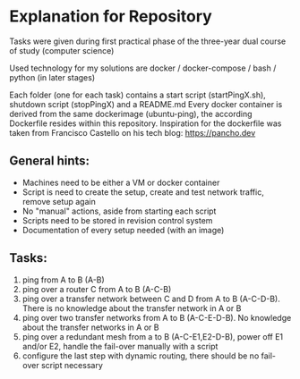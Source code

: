 # Explanation for Repository

Tasks were given during first practical phase of the three-year dual course of study (computer science)

Used technology for my solutions are docker / docker-compose / bash / python (in later stages)

Each folder (one for each task) contains a start script (startPingX.sh), shutdown script (stopPingX) and a README.md
Every docker container is derived from the same dockerimage (ubuntu-ping), the according Dockerfile
resides within this repository. 
Inspiration for the dockerfile was taken from Francisco Castello on his tech blog: https://pancho.dev


## General hints:

- Machines need to be either a VM or docker container
- Script is need to create the setup, create and test network traffic, remove setup again
- No "manual" actions, aside from starting each script
- Scripts need to be stored in revision control system
- Documentation of every setup needed (with an image)



## Tasks:

1. ping from A to B (A-B)
2. ping over a router C from A to B (A-C-B)
3. ping over a transfer network between C and D from A to B (A-C-D-B). There is no knowledge about the transfer network in A or B
4. ping over two transfer networks from A to B (A-C-E-D-B). No knowledge about the transfer networks in A or B
5. ping over a redundant mesh from a to B (A-C-E1,E2-D-B), power off E1 and/or E2, handle the fail-over manually with a script
6. configure the last step with dynamic routing, there should be no fail-over script necessary
